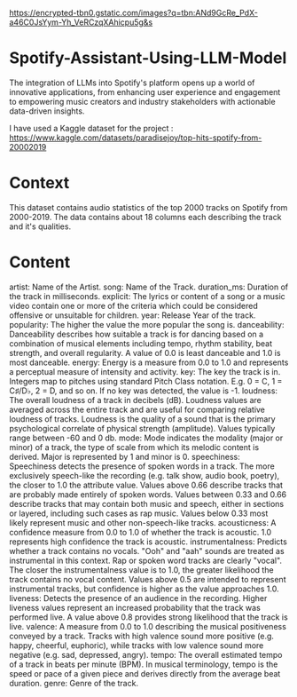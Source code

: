 https://encrypted-tbn0.gstatic.com/images?q=tbn:ANd9GcRe_PdX-a46C0JsYym-Yh_VeRCzqXAhicpu5g&s

# Spotify-Assistant-Using-LLM-Model
The integration of LLMs into Spotify's platform opens up a world of innovative applications, from enhancing user experience and engagement to empowering music creators and industry stakeholders with actionable data-driven insights.

I have used a Kaggle dataset for the project : https://www.kaggle.com/datasets/paradisejoy/top-hits-spotify-from-20002019

# Context
This dataset contains audio statistics of the top 2000 tracks on Spotify from 2000-2019. The data contains about 18 columns each describing the track and it's qualities.

# Content
artist: Name of the Artist.
song: Name of the Track.
duration_ms: Duration of the track in milliseconds.
explicit: The lyrics or content of a song or a music video contain one or more of the criteria which could be considered offensive or unsuitable for children.
year: Release Year of the track.
popularity: The higher the value the more popular the song is.
danceability: Danceability describes how suitable a track is for dancing based on a combination of musical elements including tempo, rhythm stability, beat strength, and overall regularity. A value of 0.0 is least danceable and 1.0 is most danceable.
energy: Energy is a measure from 0.0 to 1.0 and represents a perceptual measure of intensity and activity.
key: The key the track is in. Integers map to pitches using standard Pitch Class notation. E.g. 0 = C, 1 = C♯/D♭, 2 = D, and so on. If no key was detected, the value is -1.
loudness: The overall loudness of a track in decibels (dB). Loudness values are averaged across the entire track and are useful for comparing relative loudness of tracks. Loudness is the quality of a sound that is the primary psychological correlate of physical strength (amplitude). Values typically range between -60 and 0 db.
mode: Mode indicates the modality (major or minor) of a track, the type of scale from which its melodic content is derived. Major is represented by 1 and minor is 0.
speechiness: Speechiness detects the presence of spoken words in a track. The more exclusively speech-like the recording (e.g. talk show, audio book, poetry), the closer to 1.0 the attribute value. Values above 0.66 describe tracks that are probably made entirely of spoken words. Values between 0.33 and 0.66 describe tracks that may contain both music and speech, either in sections or layered, including such cases as rap music. Values below 0.33 most likely represent music and other non-speech-like tracks.
acousticness: A confidence measure from 0.0 to 1.0 of whether the track is acoustic. 1.0 represents high confidence the track is acoustic.
instrumentalness: Predicts whether a track contains no vocals. "Ooh" and "aah" sounds are treated as instrumental in this context. Rap or spoken word tracks are clearly "vocal". The closer the instrumentalness value is to 1.0, the greater likelihood the track contains no vocal content. Values above 0.5 are intended to represent instrumental tracks, but confidence is higher as the value approaches 1.0.
liveness: Detects the presence of an audience in the recording. Higher liveness values represent an increased probability that the track was performed live. A value above 0.8 provides strong likelihood that the track is live.
valence: A measure from 0.0 to 1.0 describing the musical positiveness conveyed by a track. Tracks with high valence sound more positive (e.g. happy, cheerful, euphoric), while tracks with low valence sound more negative (e.g. sad, depressed, angry).
tempo: The overall estimated tempo of a track in beats per minute (BPM). In musical terminology, tempo is the speed or pace of a given piece and derives directly from the average beat duration.
genre: Genre of the track.
